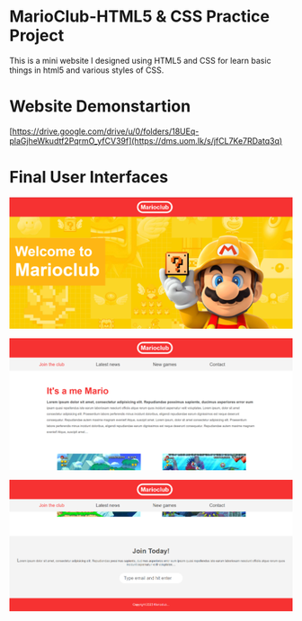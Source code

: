 # MarioClub-HTML5 & CSS Practice Project
This is a mini website I designed using HTML5 and CSS for learn basic things in html5 and various styles of CSS.

# Website Demonstartion
[https://drive.google.com/drive/u/0/folders/18UEq-plaGjheWkudtf2PqrmO_yfCV39f](https://dms.uom.lk/s/jfCL7Ke7RDatq3q)

# Final User Interfaces
![final user interface (1)](https://github.com/RavinduLK/My_First_Project---MarioClub/blob/cd263245db3b1a7261a0bdaa93319963b826bdcc/Mario%20Club%20-%20Interfaces/Screenshot%202023-08-30%20112806.png)

![final user interface (2)](https://github.com/RavinduLK/My_First_Project---MarioClub/blob/6d19b1df1307096f96124cbe963d356703c8cd47/Mario%20Club%20-%20Interfaces/Screenshot%202023-08-30%20112825.png)

![final user interface (3)](https://github.com/RavinduLK/My_First_Project---MarioClub/blob/6c64a38a4c86d00e67efbb54ef49729bdd673e92/Mario%20Club%20-%20Interfaces/Screenshot%202023-08-30%20112847.png)


